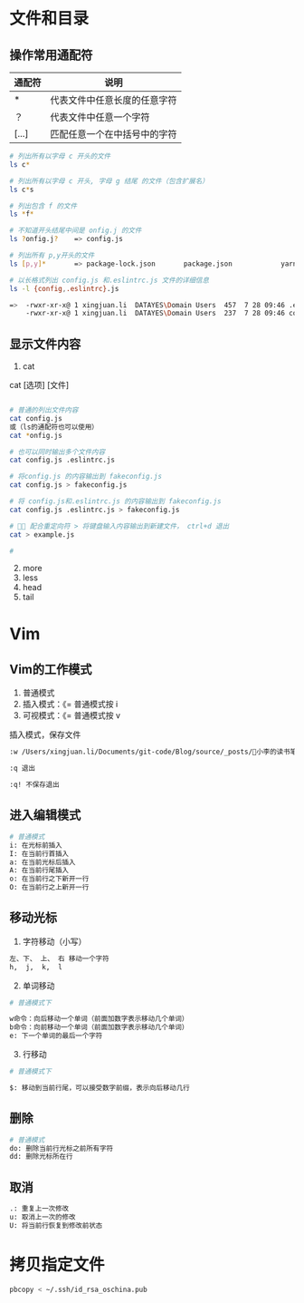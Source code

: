 # 文件和目录

## 操作常用通配符

| 通配符 | 说明                         |
|--------|------------------------------|
| *      | 代表文件中任意长度的任意字符 |
| ？     | 代表文件中任意一个字符       |
| [...]  | 匹配任意一个在中括号中的字符 |

```bash
# 列出所有以字母 c 开头的文件
ls c*

# 列出所有以字母 c 开头, 字母 g 结尾 的文件（包含扩展名）
ls c*s

# 列出包含 f 的文件
ls *f*

# 不知道开头结尾中间是 onfig.j 的文件
ls ?onfig.j?    => config.js

# 列出所有 p,y开头的文件
ls [p,y]*       => package-lock.json       package.json            yarn.lock

# 以长格式列出 config.js 和.eslintrc.js 文件的详细信息
ls -l {config,.eslintrc}.js

=>  -rwxr-xr-x@ 1 xingjuan.li  DATAYES\Domain Users  457  7 28 09:46 .eslintrc.js
    -rwxr-xr-x@ 1 xingjuan.li  DATAYES\Domain Users  237  7 28 09:46 config.js
```



## 显示文件内容

1. cat

cat [选项] [文件]

```bash

# 普通的列出文件内容
cat config.js
或（ls的通配符也可以使用）
cat *onfig.js

# 也可以同时输出多个文件内容
cat config.js .eslintrc.js

# 将config.js 的内容输出到 fakeconfig.js
cat config.js > fakeconfig.js

# 将 config.js和.eslintrc.js 的内容输出到 fakeconfig.js
cat config.js .eslintrc.js > fakeconfig.js

# 👍🏻 配合重定向符 > 将键盘输入内容输出到新建文件， ctrl+d 退出
cat > example.js

#
```

2. more
3. less
4. head
5. tail


# Vim

## Vim的工作模式

1. 普通模式
2. 插入模式：《= 普通模式按 i
3. 可视模式：《= 普通模式按 v

插入模式，保存文件

```bash
:w /Users/xingjuan.li/Documents/git-code/Blog/source/_posts/🐖小李的读书笔记/test.md

:q 退出

:q! 不保存退出
```

## 进入编辑模式

```bash
# 普通模式
i: 在光标前插入
I: 在当前行首插入
a: 在当前光标后插入
A: 在当前行尾插入
o: 在当前行之下新开一行
O: 在当前行之上新开一行
```


## 移动光标

1. 字符移动（小写）

```bash
左、下、 上、 右 移动一个字符
h,  j,  k,  l
```

2. 单词移动

```bash
# 普通模式下

w命令：向后移动一个单词（前面加数字表示移动几个单词）
b命令：向前移动一个单词（前面加数字表示移动几个单词）
e: 下一个单词的最后一个字符
```

3. 行移动

```bash
# 普通模式下

$: 移动到当前行尾，可以接受数字前缀，表示向后移动几行

```



## 删除

```bash
# 普通模式
do: 删除当前行光标之前所有字符
dd: 删除光标所在行
```


## 取消
```bash
.: 重复上一次修改
u: 取消上一次的修改
U: 将当前行恢复到修改前状态
```



# 拷贝指定文件
```bash
pbcopy < ~/.ssh/id_rsa_oschina.pub
```


